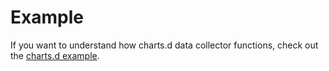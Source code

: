 <!--
title: "Example"
custom_edit_url: "https://github.com/netdata/netdata/edit/master/collectors/charts.d.plugin/example/README.md"
sidebar_label: "example-charts.d.plugin"
learn_status: "Published"
learn_topic_type: "References"
learn_rel_path: "Integrations/Monitoring/Mock Collectors"
-->

# Example

If you want to understand how charts.d data collector functions, check out the [charts.d example](https://raw.githubusercontent.com/netdata/netdata/master/collectors/charts.d.plugin/example/example.chart.sh). 


